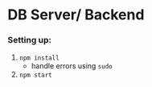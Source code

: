 # DB Server/ Backend

### Setting up:
1. `npm install` 
   * handle errors using `sudo`
2. `npm start`
